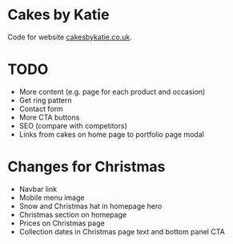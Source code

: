 # Cakes by Katie

Code for website [cakesbykatie.co.uk](https://www.cakesbykatie.co.uk).

# TODO

- More content (e.g. page for each product and occasion)
- Get ring pattern
- Contact form
- More CTA buttons
- SEO (compare with competitors)
- Links from cakes on home page to portfolio page modal

# Changes for Christmas

- Navbar link
- Mobile menu image
- Snow and Christmas hat in homepage hero
- Christmas section on homepage
- Prices on Christmas page
- Collection dates in Christmas page text and bottom panel CTA
